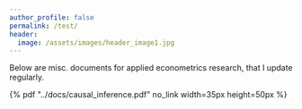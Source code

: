 ```yaml
---
author_profile: false
permalink: /test/
header:
  image: /assets/images/header_image1.jpg
---
```



Below are misc. documents for applied econometrics research, that I update regularly.


{% pdf "../docs/causal_inference.pdf" no_link width=35px height=50px %}